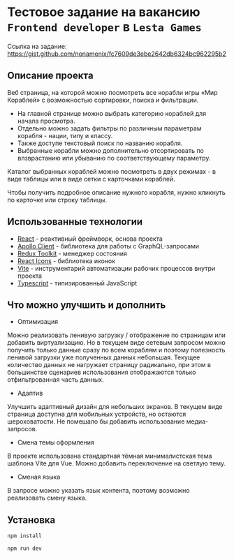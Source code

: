 # Тестовое задание на вакансию `Frontend developer` в `Lesta Games`
 Ссылка на задание: https://gist.github.com/nonamenix/fc7609de3ebe2642db6324bc962295b2

## Описание проекта
Веб страница, на которой можно посмотреть все корабли игры «Мир Кораблей» с возможностью сортировки, поиска и фильтрации. 

- На главной странице можно выбрать категорию кораблей для начала просмотра. 
- Отдельно можно задать фильтры по различным параметрам корабля - нации, типу и классу.
- Также доступе текстовый поиск по названию корабля. 
- Выбранные корабли можно дополнительно отсортировать по влзврастанию или убыванию по соответствующему параметру. 

Каталог выбранных кораблей можно посмотреть в двух режимах - в виде таблицы или в виде сетки с карточками кораблей. 

Чтобы получить подробное описание нужного корабля, нужно кликнуть по карточке или строку таблицы.

## Использованные технологии
- [React](https://react.dev/) - реактивный фреймворк, основа проекта
- [Apollo Client](https://www.apollographql.com/) - библиотека для работы с GraphQL-запросами
- [Redux Toolkit](https://redux-toolkit.js.org/) -  менеджер состояния
- [React Icons](https://react-icons.github.io/react-icons/) - библиотека иконок
- [Vite](https://vitejs.dev/) - инструментарий автоматизации рабочих процессов внутри проекта
- [Typescript](https://www.typescriptlang.org/) - типизированный JavaScript

## Что можно улучшить и дополнить
- Оптимизация

Можно реализовать ленивую загрузку / отображение по страницам или добавить виртуализацию. Но в текущем виде сетевым запросом можно получить только данные сразу по всем кораблям и поэтому полезность ленивой загрузки уже полученных данных небольшая. Текущее количество данных не нагружает страницу радикально, при этом в большинстве сценариев использования отображаются только отфильтрованная часть данных.

- Адаптив

Улучшить адаптивный дизайн для небольших экранов. В текущем виде страница доступна для мобильных устройств, но остаются шероховатости. Не помешало бы добавить использование медиа-запросов. 

- Смена темы оформления

В проекте использована стандартная тёмная минималистская тема шаблона Vite для Vue. Можно добавить переключение на светлую тему.

- Сменая языка

В запросе можно указать язык контента, поэтому возможно реализовать смену языка.

## Установка
```sh
npm install
```

```sh
npm run dev
```